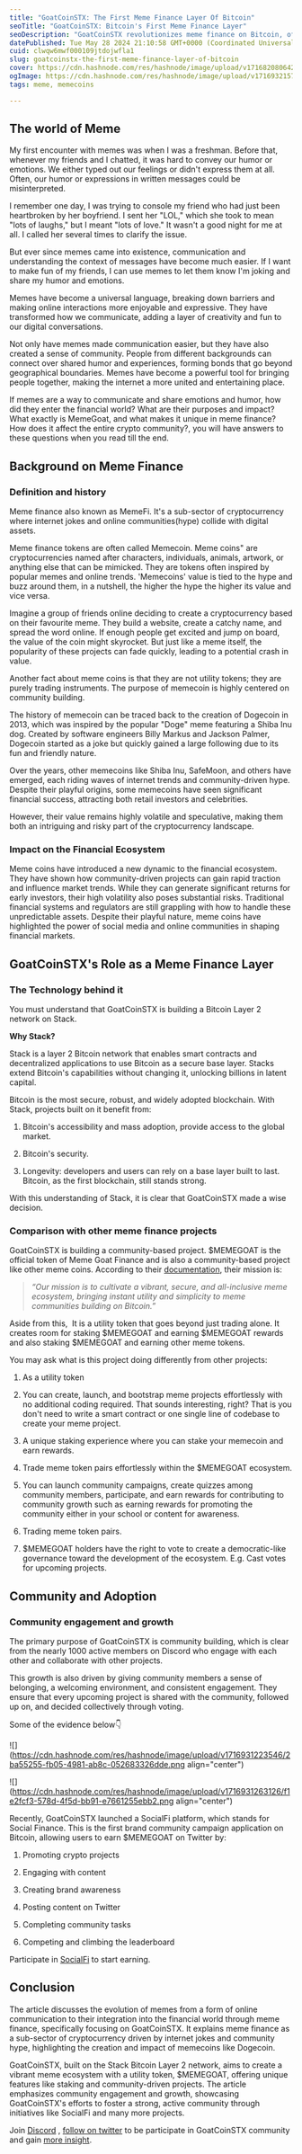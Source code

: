 ```yaml
---
title: "GoatCoinSTX: The First Meme Finance Layer Of Bitcoin"
seoTitle: "GoatCoinSTX: Bitcoin's First Meme Finance Layer"
seoDescription: "GoatCoinSTX revolutionizes meme finance on Bitcoin, offering unique staking, community-driven projects, and a vibrant meme ecosystem with $MEMEGOAT"
datePublished: Tue May 28 2024 21:10:58 GMT+0000 (Coordinated Universal Time)
cuid: clwqw6mwf000109jtdojwfla1
slug: goatcoinstx-the-first-meme-finance-layer-of-bitcoin
cover: https://cdn.hashnode.com/res/hashnode/image/upload/v1716820806423/a8223fe5-4822-47a7-896c-a2848f50e7eb.png
ogImage: https://cdn.hashnode.com/res/hashnode/image/upload/v1716932157205/d8dc5e6c-ee8b-48bb-97a6-e2bfc21c5922.png
tags: meme, memecoins

---
```


## The world of Meme

My first encounter with memes was when I was a freshman. Before that, whenever my friends and I chatted, it was hard to convey our humor or emotions. We either typed out our feelings or didn't express them at all. Often, our humor or expressions in written messages could be misinterpreted.

I remember one day, I was trying to console my friend who had just been heartbroken by her boyfriend. I sent her "LOL," which she took to mean "lots of laughs," but I meant "lots of love." It wasn't a good night for me at all. I called her several times to clarify the issue.

But ever since memes came into existence, communication and understanding the context of messages have become much easier. If I want to make fun of my friends, I can use memes to let them know I'm joking and share my humor and emotions.

Memes have become a universal language, breaking down barriers and making online interactions more enjoyable and expressive. They have transformed how we communicate, adding a layer of creativity and fun to our digital conversations.

Not only have memes made communication easier, but they have also created a sense of community. People from different backgrounds can connect over shared humor and experiences, forming bonds that go beyond geographical boundaries. Memes have become a powerful tool for bringing people together, making the internet a more united and entertaining place.

If memes are a way to communicate and share emotions and humor, how did they enter the financial world? What are their purposes and impact? What exactly is MemeGoat, and what makes it unique in meme finance? How does it affect the entire crypto community?, you will have answers to these questions when you read till the end.

## Background on Meme Finance

### Definition and history

Meme finance also known as MemeFi. It's a sub-sector of cryptocurrency where internet jokes and online communities(hype) collide with digital assets.

Meme finance tokens are often called Memecoin. Meme coins" are cryptocurrencies named after characters, individuals, animals, artwork, or anything else that can be mimicked. They are tokens often inspired by popular memes and online trends. 'Memecoins' value is tied to the hype and buzz around them, in a nutshell, the higher the hype the higher its value and vice versa.

Imagine a group of friends online deciding to create a cryptocurrency based on their favourite meme. They build a website, create a catchy name, and spread the word online. If enough people get excited and jump on board, the value of the coin might skyrocket. But just like a meme itself, the popularity of these projects can fade quickly, leading to a potential crash in value.

Another fact about meme coins is that they are not utility tokens; they are purely trading instruments. The purpose of memecoin is highly centered on community building.

The history of memecoin can be traced back to the creation of Dogecoin in 2013, which was inspired by the popular "Doge" meme featuring a Shiba Inu dog. Created by software engineers Billy Markus and Jackson Palmer, Dogecoin started as a joke but quickly gained a large following due to its fun and friendly nature.

Over the years, other memecoins like Shiba Inu, SafeMoon, and others have emerged, each riding waves of internet trends and community-driven hype. Despite their playful origins, some memecoins have seen significant financial success, attracting both retail investors and celebrities.

However, their value remains highly volatile and speculative, making them both an intriguing and risky part of the cryptocurrency landscape.

### Impact on the Financial Ecosystem

Meme coins have introduced a new dynamic to the financial ecosystem. They have shown how community-driven projects can gain rapid traction and influence market trends. While they can generate significant returns for early investors, their high volatility also poses substantial risks. Traditional financial systems and regulators are still grappling with how to handle these unpredictable assets. Despite their playful nature, meme coins have highlighted the power of social media and online communities in shaping financial markets.

## GoatCoinSTX's Role as a Meme Finance Layer

### The Technology behind it

You must understand that GoatCoinSTX is building a Bitcoin Layer 2 network on Stack.

**Why Stack?**

Stack is a layer 2 Bitcoin network that enables smart contracts and decentralized applications to use Bitcoin as a secure base layer. Stacks extend Bitcoin's capabilities without changing it, unlocking billions in latent capital.

Bitcoin is the most secure, robust, and widely adopted blockchain. With Stack, projects built on it benefit from:

1. Bitcoin's accessibility and mass adoption, provide access to the global market.
    
2. Bitcoin's security.
    
3. Longevity: developers and users can rely on a base layer built to last. Bitcoin, as the first blockchain, still stands strong.
    

With this understanding of Stack, it is clear that GoatCoinSTX made a wise decision.

### Comparison with other meme finance projects

GoatCoinSTX is building a community-based project. $MEMEGOAT is the official token of Meme Goat Finance and is also a community-based project like other meme coins. According to their [documentation](https://docs.memegoat.io/about-usdmemegoat), their mission is:

> *“Our mission is to cultivate a vibrant, secure, and all-inclusive meme ecosystem, bringing instant utility and simplicity to meme communities building on Bitcoin.”*

Aside from this,  It is a utility token that goes beyond just trading alone. It creates room for staking $MEMEGOAT and earning $MEMEGOAT rewards and also staking $MEMEGOAT and earning other meme tokens.

You may ask what is this project doing differently from other projects:

1. As a utility token
    
2. You can create, launch, and bootstrap meme projects effortlessly with no additional coding required. That sounds interesting, right? That is you don't need to write a smart contract or one single line of codebase to create your meme project.
    
3. A unique staking experience where you can stake your memecoin and earn rewards.
    
4. Trade meme token pairs effortlessly within the $MEMEGOAT ecosystem.
    
5. You can launch community campaigns, create quizzes among community members, participate, and earn rewards for contributing to community growth such as earning rewards for promoting the community either in your school or content for awareness.
    
6. Trading meme token pairs.
    
7. $MEMEGOAT holders have the right to vote to create a democratic-like governance toward the development of the ecosystem. E.g. Cast votes for upcoming projects.
    

## Community and Adoption

### Community engagement and growth

The primary purpose of GoatCoinSTX is community building, which is clear from the nearly 1000 active members on Discord who engage with each other and collaborate with other projects.

This growth is also driven by giving community members a sense of belonging, a welcoming environment, and consistent engagement. They ensure that every upcoming project is shared with the community, followed up on, and decided collectively through voting.

Some of the evidence below👇

![](https://cdn.hashnode.com/res/hashnode/image/upload/v1716931223546/2ba55255-fb05-4981-ab8c-052683326dde.png align="center")

![](https://cdn.hashnode.com/res/hashnode/image/upload/v1716931263126/f1e2fcf3-578d-4f5d-bb91-e7661255ebb2.png align="center")

Recently, GoatCoinSTX launched a SocialFi platform, which stands for Social Finance. This is the first brand community campaign application on Bitcoin, allowing users to earn $MEMEGOAT on Twitter by:

1. Promoting crypto projects
    
2. Engaging with content
    
3. Creating brand awareness
    
4. Posting content on Twitter
    
5. Completing community tasks
    
6. Competing and climbing the leaderboard
    

Participate in [SocialFi](https://socialfi.memegoat.io/) to start earning.

## Conclusion

The article discusses the evolution of memes from a form of online communication to their integration into the financial world through meme finance, specifically focusing on GoatCoinSTX. It explains meme finance as a sub-sector of cryptocurrency driven by internet jokes and community hype, highlighting the creation and impact of memecoins like Dogecoin.

GoatCoinSTX, built on the Stack Bitcoin Layer 2 network, aims to create a vibrant meme ecosystem with a utility token, $MEMEGOAT, offering unique features like staking and community-driven projects. The article emphasizes community engagement and growth, showcasing GoatCoinSTX's efforts to foster a strong, active community through initiatives like SocialFi and many more projects.

Join [Discord](https://tinyurl.com/GoatCoinSTXdiscord) , [follow on twitter](https://x.com/GoatCoinSTX) to be participate in GoatCoinSTX community and gain [more insight](https://docs.memegoat.io/).